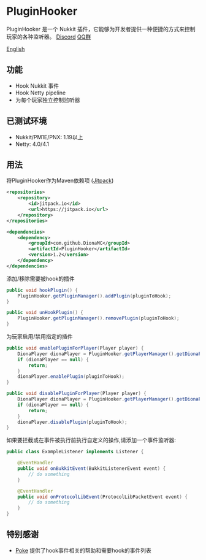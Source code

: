 # PluginHooker

PluginHooker 是一个 Nukkit 插件，它能够为开发者提供一种便捷的方式来控制玩家的各种监听器。
[Discord](https://discord.gg/fdmkfts)
[QQ群](https://jq.qq.com/?_wv=1027&k=dhEQrZZW)

[English](README.md)

## 功能

* Hook Nukkit 事件
* Hook Netty pipeline
* 为每个玩家独立控制监听器

## 已测试环境

* Nukkit/PM1E/PNX: 1.19以上
* Netty: 4.0/4.1

## 用法

将PluginHooker作为Maven依赖项 ([Jitpack](https://jitpack.io/#Diona-testserver/PluginHooker))
```xml
<repositories>
    <repository>
        <id>jitpack.io</id>
        <url>https://jitpack.io</url>
    </repository>
</repositories>

<dependencies>
    <dependency>
        <groupId>com.github.DionaMC</groupId>
        <artifactId>PluginHooker</artifactId>
        <version>1.2</version>
    </dependency>
</dependencies>
```


添加/移除需要被hook的插件
```java
public void hookPlugin() {
    PluginHooker.getPluginManager().addPlugin(pluginToHook);
}

public void unHookPlugin() {
    PluginHooker.getPluginManager().removePlugin(pluginToHook);
}
```

为玩家启用/禁用指定的插件

```java
public void enablePluginForPlayer(Player player) {
    DionaPlayer dionaPlayer = PluginHooker.getPlayerManager().getDionaPlayer(player);
    if (dionaPlayer == null) {
        return;
    }
    dionaPlayer.enablePlugin(pluginToHook);
}

public void disablePluginForPlayer(Player player) {
    DionaPlayer dionaPlayer = PluginHooker.getPlayerManager().getDionaPlayer(player);
    if (dionaPlayer == null) {
        return;
    }
    dionaPlayer.disablePlugin(pluginToHook);
}
```

如果要拦截或在事件被执行前执行自定义的操作,请添加一个事件监听器:
```java
public class ExampleListener implements Listener {

    @EventHandler
    public void onBukkitEvent(BukkitListenerEvent event) {
        // do something
    }

    @EventHandler
    public void onProtocolLibEvent(ProtocolLibPacketEvent event) {
        // do something
    }
}
```

## 特别感谢

* [Poke](https://github.com/Pokemonplatin) 提供了hook事件相关的帮助和需要hook的事件列表
